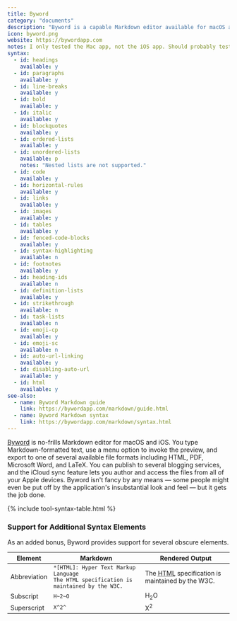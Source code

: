 ```yaml
---
title: Byword
category: "documents"
description: "Byword is a capable Markdown editor available for macOS and iOS."
icon: byword.png
website: https://bywordapp.com
notes: I only tested the Mac app, not the iOS app. Should probably test both in the future.
syntax:
  - id: headings
    available: y
  - id: paragraphs
    available: y
  - id: line-breaks
    available: y
  - id: bold
    available: y
  - id: italic
    available: y
  - id: blockquotes
    available: y
  - id: ordered-lists
    available: y
  - id: unordered-lists
    available: p
    notes: "Nested lists are not supported."
  - id: code
    available: y
  - id: horizontal-rules
    available: y
  - id: links
    available: y
  - id: images
    available: y
  - id: tables
    available: y
  - id: fenced-code-blocks
    available: y
  - id: syntax-highlighting
    available: n
  - id: footnotes
    available: y
  - id: heading-ids
    available: n
  - id: definition-lists
    available: y
  - id: strikethrough
    available: n
  - id: task-lists
    available: n
  - id: emoji-cp
    available: y
  - id: emoji-sc
    available: n
  - id: auto-url-linking
    available: y
  - id: disabling-auto-url
    available: y
  - id: html
    available: y
see-also:
  - name: Byword Markdown guide
    link: https://bywordapp.com/markdown/guide.html
  - name: Byword Markdown syntax
    link: https://bywordapp.com/markdown/syntax.html
---
```


[Byword](https://bywordapp.com) is no-frills Markdown editor for macOS and iOS. You type Markdown-formatted text, use a menu option to invoke the preview, and export to one of several available file formats including HTML, PDF, Microsoft Word, and LaTeX. You can publish to several blogging services, and the iCloud sync feature lets you author and access the files from all of your Apple devices. Byword isn't fancy by any means — some people might even be put off by the application's insubstantial look and feel — but it gets the job done.

{% include tool-syntax-table.html %}

### Support for Additional Syntax Elements

As an added bonus, Byword provides support for several obscure elements.

<table class="table table-bordered" style="font-size: 14px">
  <thead class="thead-light">
    <tr>
      <th>Element</th>
      <th>Markdown</th>
      <th>Rendered Output</th>
    </tr>
  </thead>
  <tbody>
    <tr>
      <td>Abbreviation</td>
      <td><code>*[HTML]: Hyper Text Markup Language</code><br>
      <code>The HTML specification is maintained by the W3C.</code></td>
      <td>The <abbr title="Hyper Text Markup Language">HTML</abbr> specification
is maintained by the W3C.</td>
    </tr>
    <tr>
      <td>Subscript</td>
      <td><code>H~2~O</code></td>
      <td>H<sub>2</sub>O</td>
    </tr>
    <tr>
      <td>Superscript</td>
      <td><code>X^2^</code></td>
      <td>X<sup>2</sup></td>
    </tr>
  </tbody>
</table>

